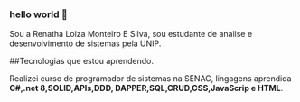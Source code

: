 ### hello world 👋

Sou a Renatha Loiza Monteiro E Silva, sou estudante de analise e desenvolvimento de sistemas pela UNIP.

##Tecnologias que estou aprendendo.

Realizei curso de programador de sistemas na SENAC, lingagens aprendida **C#,.net 8,SOLID,APIs,DDD, DAPPER,SQL,CRUD,CSS,JavaScrip e HTML**.





<!--
**RenathaLoiza/RenathaLoiza** is a ✨ _special_ ✨ repository because its `README.md` (this file) appears on your GitHub profile.

Here are some ideas to get you started:

- 🔭 I’m currently working on ...
- 🌱 I’m currently learning ...
- 👯 I’m looking to collaborate on ...
- 🤔 I’m looking for help with ...
- 💬 Ask me about ...
- 📫 How to reach me: ...
- 😄 Pronouns: ...
- ⚡ Fun fact: ...
-->

